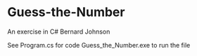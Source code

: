 # Guess-the-Number
An exercise in C# 
Bernard Johnson


See Program.cs for code
Guess_the_Number.exe to run the file
